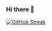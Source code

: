### Hi there 👋
[![GitHub Streak](http://github-readme-streak-stats.herokuapp.com?user=linux-pe&theme=dracula)](https://git.io/streak-stats)
